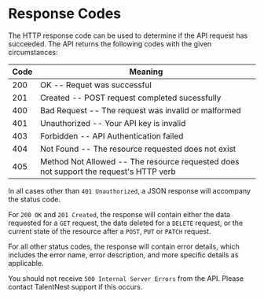 # Response Codes


The HTTP response code can be used to determine if the API request has succeeded. The API returns the
following codes with the given circumstances:


Code | Meaning
---------- | -------
200 | OK -- Requet was successful
201 | Created -- POST request completed sucessfully
400 | Bad Request -- The request was invalid or malformed
401 | Unauthorized -- Your API key is invalid
403 | Forbidden -- API Authentication failed
404 | Not Found -- The resource requested does not exist
405 | Method Not Allowed -- The resource requested does not support the request's HTTP verb

In all cases other than `401 Unauthorized`, a JSON response will accompany the status code.

For `200 OK` and `201 Created`, the response will contain either the data requested for a `GET` request, the data
deleted for a `DELETE` request, or the current state of the resource after a `POST`, `PUT` or `PATCH` request.

For all other status codes, the response will contain error details, which includes the error name, error
description, and more specific details as applicable.

You should not receive `500 Internal Server Errors` from the API. Please contact TalentNest support if
this occurs.
